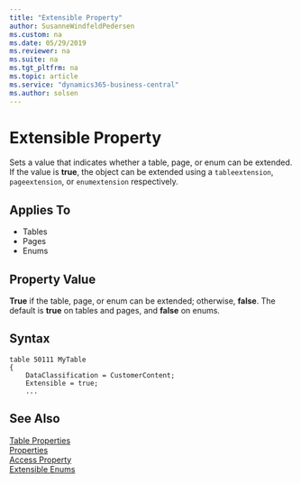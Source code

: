 ```yaml
---
title: "Extensible Property"
author: SusanneWindfeldPedersen
ms.custom: na
ms.date: 05/29/2019
ms.reviewer: na
ms.suite: na
ms.tgt_pltfrm: na
ms.topic: article
ms.service: "dynamics365-business-central"
ms.author: solsen
---
```


# Extensible Property
Sets a value that indicates whether a table, page, or enum can be extended. If the value is **true**, the object can be extended using a `tableextension`, `pageextension`, or `enumextension` respectively.

## Applies To  

-   Tables
-   Pages
-   Enums

## Property Value  
**True** if the table, page, or enum can be extended; otherwise, **false**. The default is **true** on tables and pages, and **false** on enums.  

## Syntax
```
table 50111 MyTable
{
    DataClassification = CustomerContent;
    Extensible = true;
    ...

```

## See Also  
[Table Properties](devenv-table-properties.md)  
[Properties](devenv-properties.md)  
[Access Property](devenv-access-property.md)  
[Extensible Enums](../devenv-extensible-enums.md)
